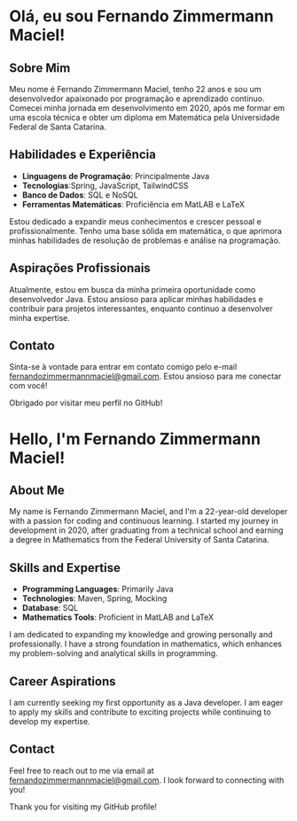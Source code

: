 # Olá, eu sou Fernando Zimmermann Maciel!

## Sobre Mim
Meu nome é Fernando Zimmermann Maciel, tenho 22 anos e sou um desenvolvedor apaixonado por programação e aprendizado contínuo. Comecei minha jornada em desenvolvimento em 2020, após me formar em uma escola técnica e obter um diploma em Matemática pela Universidade Federal de Santa Catarina.

## Habilidades e Experiência
- **Linguagens de Programação**: Principalmente Java
- **Tecnologias**:Spring, JavaScript, TailwindCSS 
- **Banco de Dados**: SQL e NoSQL
- **Ferramentas Matemáticas**: Proficiência em MatLAB e LaTeX

Estou dedicado a expandir meus conhecimentos e crescer pessoal e profissionalmente. Tenho uma base sólida em matemática, o que aprimora minhas habilidades de resolução de problemas e análise na programação.

## Aspirações Profissionais
Atualmente, estou em busca da minha primeira oportunidade como desenvolvedor Java. Estou ansioso para aplicar minhas habilidades e contribuir para projetos interessantes, enquanto continuo a desenvolver minha expertise.

## Contato
Sinta-se à vontade para entrar em contato comigo pelo e-mail [fernandozimmermannmaciel@gmail.com](mailto:fernandozimmermannmaciel@gmail.com). Estou ansioso para me conectar com você!

Obrigado por visitar meu perfil no GitHub!

# Hello, I'm Fernando Zimmermann Maciel!

## About Me
My name is Fernando Zimmermann Maciel, and I'm a 22-year-old developer with a passion for coding and continuous learning. I started my journey in development in 2020, after graduating from a technical school and earning a degree in Mathematics from the Federal University of Santa Catarina.

## Skills and Expertise
- **Programming Languages**: Primarily Java
- **Technologies**: Maven, Spring, Mocking
- **Database**: SQL
- **Mathematics Tools**: Proficient in MatLAB and LaTeX

I am dedicated to expanding my knowledge and growing personally and professionally. I have a strong foundation in mathematics, which enhances my problem-solving and analytical skills in programming.

## Career Aspirations
I am currently seeking my first opportunity as a Java developer. I am eager to apply my skills and contribute to exciting projects while continuing to develop my expertise.

## Contact
Feel free to reach out to me via email at [fernandozimmermannmaciel@gmail.com](mailto:fernandozimmermannmaciel@gmail.com). I look forward to connecting with you!

Thank you for visiting my GitHub profile!
